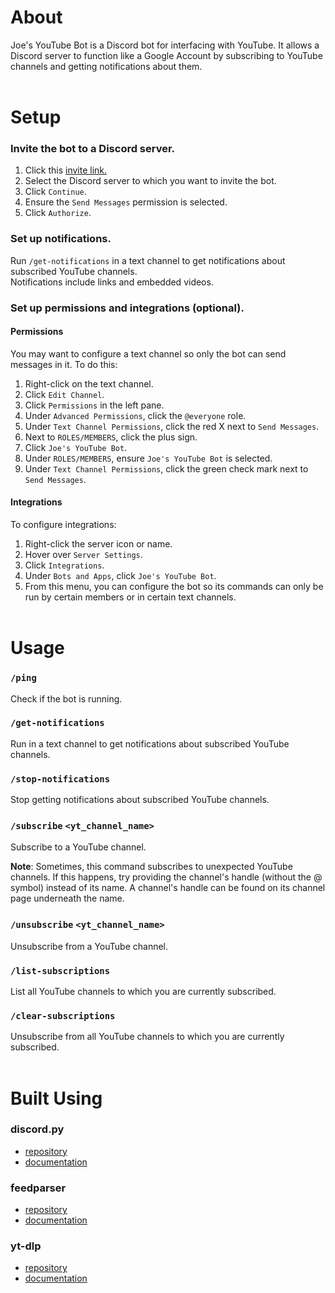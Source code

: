 # About
Joe's YouTube Bot is a Discord bot for interfacing with YouTube. It allows a Discord server to function like a Google Account by subscribing to YouTube channels and getting notifications about them.
<br><br>

# Setup
### Invite the bot to a Discord server.
1. Click this [invite link.](https://discord.com/oauth2/authorize?client_id=1407095826551013558&permissions=2048&integration_type=0&scope=bot+applications.commands)
2. Select the Discord server to which you want to invite the bot.
3. Click `Continue`.
4. Ensure the `Send Messages` permission is selected.
5. Click `Authorize`.

### Set up notifications.
Run `/get-notifications` in a text channel to get notifications about subscribed YouTube channels.\
Notifications include links and embedded videos.

### Set up permissions and integrations (optional).
#### Permissions
You may want to configure a text channel so only the bot can send messages in it. To do this:
1. Right-click on the text channel.
2. Click `Edit Channel`.
3. Click `Permissions` in the left pane.
4. Under `Advanced Permissions`, click the `@everyone` role.
5. Under `Text Channel Permissions`, click the red X next to `Send Messages`.
6. Next to `ROLES/MEMBERS`, click the plus sign.
7. Click `Joe's YouTube Bot`.
8. Under `ROLES/MEMBERS`, ensure `Joe's YouTube Bot` is selected.
9. Under `Text Channel Permissions`, click the green check mark next to `Send Messages`.

#### Integrations
To configure integrations:
1. Right-click the server icon or name.
2. Hover over `Server Settings`.
3. Click `Integrations`.
4. Under `Bots and Apps`, click `Joe's YouTube Bot`.
5. From this menu, you can configure the bot so its commands can only be run by certain members or in certain text channels.
<br><br>

# Usage
### `/ping`
Check if the bot is running.

### `/get-notifications`
Run in a text channel to get notifications about subscribed YouTube channels.

### `/stop-notifications`
Stop getting notifications about subscribed YouTube channels.

### `/subscribe` `<yt_channel_name>`
Subscribe to a YouTube channel.

**Note**: Sometimes, this command subscribes to unexpected YouTube channels. If this happens, try providing the channel's handle (without the @ symbol) instead of its name. A channel's handle can be found on its channel page underneath the name.

### `/unsubscribe` `<yt_channel_name>`
Unsubscribe from a YouTube channel.

### `/list-subscriptions`
List all YouTube channels to which you are currently subscribed.

### `/clear-subscriptions`
Unsubscribe from all YouTube channels to which you are currently subscribed.
<br><br>

# Built Using
### discord.py
- [repository](https://github.com/Rapptz/discord.py)
- [documentation](https://discordpy.readthedocs.io/en/stable/)
### feedparser
- [repository](https://github.com/kurtmckee/feedparser)
- [documentation](https://feedparser.readthedocs.io/en/stable/)
### yt-dlp
- [repository](https://github.com/yt-dlp/yt-dlp)
- [documentation](https://pypi.org/project/yt-dlp/)
